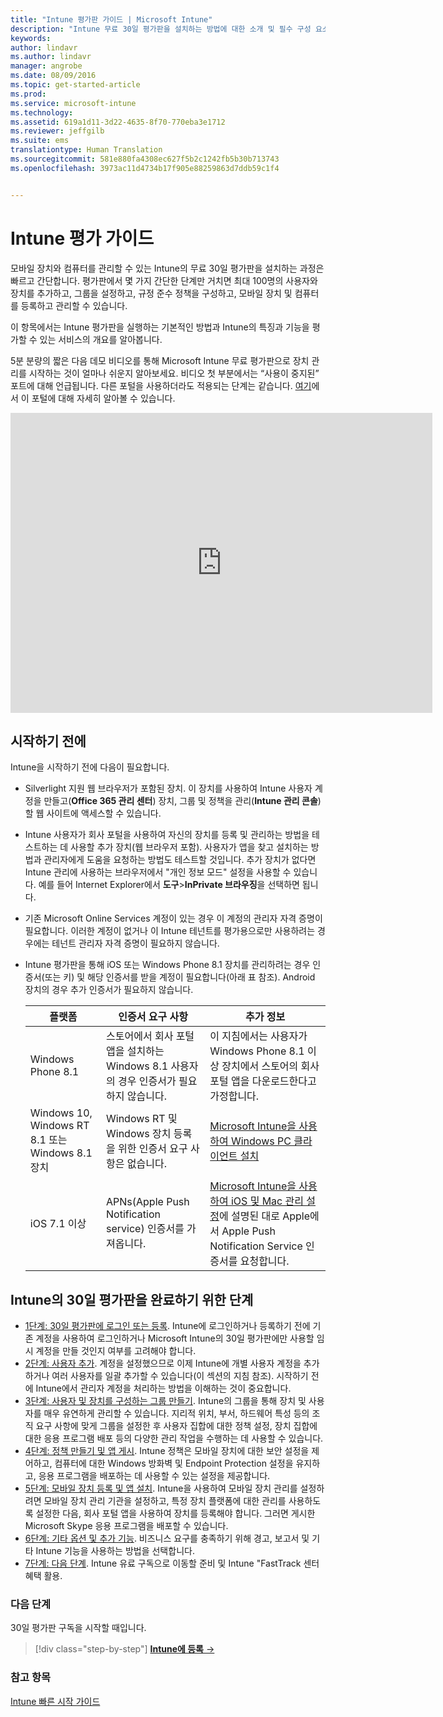 ```yaml
---
title: "Intune 평가판 가이드 | Microsoft Intune"
description: "Intune 무료 30일 평가판을 설치하는 방법에 대한 소개 및 필수 구성 요소"
keywords: 
author: lindavr
ms.author: lindavr
manager: angrobe
ms.date: 08/09/2016
ms.topic: get-started-article
ms.prod: 
ms.service: microsoft-intune
ms.technology: 
ms.assetid: 619a1d11-3d22-4635-8f70-770eba3e1712
ms.reviewer: jeffgilb
ms.suite: ems
translationtype: Human Translation
ms.sourcegitcommit: 581e880fa4308ec627f5b2c1242fb5b30b713743
ms.openlocfilehash: 3973ac11d4734b17f905e88259863d7ddb59c1f4


---
```


# Intune 평가 가이드
모바일 장치와 컴퓨터를 관리할 수 있는 Intune의 무료 30일 평가판을 설치하는 과정은 빠르고 간단합니다. 평가판에서 몇 가지 간단한 단계만 거치면 최대 100명의 사용자와 장치를 추가하고, 그룹을 설정하고, 규정 준수 정책을 구성하고, 모바일 장치 및 컴퓨터를 등록하고 관리할 수 있습니다.

이 항목에서는 Intune 평가판을 실행하는 기본적인 방법과 Intune의 특징과 기능을 평가할 수 있는 서비스의 개요를 알아봅니다.

5분 분량의 짧은 다음 데모 비디오를 통해 Microsoft Intune 무료 평가판으로 장치 관리를 시작하는 것이 얼마나 쉬운지 알아보세요. 비디오 첫 부분에서는 “사용이 중지된” 포트에 대해 언급됩니다. 다른 포털을 사용하더라도 적용되는 단계는 같습니다. [여기](https://docs.microsoft.com/intune/deploy-use/account-portal-merged-with-Office-365)에서 이 포털에 대해 자세히 알아볼 수 있습니다.

<iframe width="675" height="480" src="https://www.youtube.com/embed/ltcZvm4VOFU" frameborder="0" allowfullscreen></iframe>

## 시작하기 전에
Intune을 시작하기 전에 다음이 필요합니다.

-   Silverlight 지원 웹 브라우저가 포함된 장치. 이 장치를 사용하여 Intune 사용자 계정을 만들고(**Office 365 관리 센터**) 장치, 그룹 및 정책을 관리(**Intune 관리 콘솔**)할 웹 사이트에 액세스할 수 있습니다.

-   Intune 사용자가 회사 포털을 사용하여 자신의 장치를 등록 및 관리하는 방법을 테스트하는 데 사용할 추가 장치(웹 브라우저 포함). 사용자가 앱을 찾고 설치하는 방법과 관리자에게 도움을 요청하는 방법도 테스트할 것입니다. 추가 장치가 없다면 Intune 관리에 사용하는 브라우저에서 "개인 정보 모드" 설정을 사용할 수 있습니다. 예를 들어 Internet Explorer에서 **도구**&gt;**InPrivate 브라우징**을 선택하면 됩니다.

-   기존 Microsoft Online Services 계정이 있는 경우 이 계정의 관리자 자격 증명이 필요합니다. 이러한 계정이 없거나 이 Intune 테넌트를 평가용으로만 사용하려는 경우에는 테넌트 관리자 자격 증명이 필요하지 않습니다.

-   Intune 평가판을 통해 iOS 또는 Windows Phone 8.1 장치를 관리하려는 경우 인증서(또는 키) 및 해당 인증서를 받을 계정이 필요합니다(아래 표 참조). Android 장치의 경우 추가 인증서가 필요하지 않습니다.

    |플랫폼|인증서 요구 사항|추가 정보|
    |------------|----------------------------|--------------------|
    |Windows Phone 8.1 |스토어에서 회사 포털 앱을 설치하는 Windows 8.1 사용자의 경우 인증서가 필요하지 않습니다. |이 지침에서는 사용자가 Windows Phone 8.1 이상 장치에서 스토어의 회사 포털 앱을 다운로드한다고 가정합니다. |
    |Windows 10, Windows RT 8.1 또는 Windows 8.1 장치|Windows RT 및 Windows 장치 등록을 위한 인증서 요구 사항은 없습니다.|[Microsoft Intune을 사용하여 Windows PC 클라이언트 설치](/Intune/Deploy-Use/install-the-windows-pc-client-with-microsoft-intune)|
    |iOS 7.1 이상|APNs(Apple Push Notification service) 인증서를 가져옵니다.|[Microsoft Intune을 사용하여 iOS 및 Mac 관리 설정](/Intune/Deploy-Use/set-up-ios-and-mac-management-with-microsoft-intune)에 설명된 대로 Apple에서 Apple Push Notification Service 인증서를 요청합니다.|

## Intune의 30일 평가판을 완료하기 위한 단계
- [1단계: 30일 평가판에 로그인 또는 등록](get-started-with-a-30-day-trial-of-microsoft-intune-step-1.md). Intune에 로그인하거나 등록하기 전에 기존 계정을 사용하여 로그인하거나 Microsoft Intune의 30일 평가판에만 사용할 임시 계정을 만들 것인지 여부를 고려해야 합니다.
- [2단계: 사용자 추가](get-started-with-a-30-day-trial-of-microsoft-intune-step-2.md). 계정을 설정했으므로 이제 Intune에 개별 사용자 계정을 추가하거나 여러 사용자를 일괄 추가할 수 있습니다(이 섹션의 지침 참조). 시작하기 전에 Intune에서 관리자 계정을 처리하는 방법을 이해하는 것이 중요합니다.
- [3단계: 사용자 및 장치를 구성하는 그룹 만들기](get-started-with-a-30-day-trial-of-microsoft-intune-step-3.md). Intune의 그룹을 통해 장치 및 사용자를 매우 유연하게 관리할 수 있습니다. 지리적 위치, 부서, 하드웨어 특성 등의 조직 요구 사항에 맞게 그룹을 설정한 후 사용자 집합에 대한 정책 설정, 장치 집합에 대한 응용 프로그램 배포 등의 다양한 관리 작업을 수행하는 데 사용할 수 있습니다.
- [4단계: 정책 만들기 및 앱 게시](get-started-with-a-30-day-trial-of-microsoft-intune-step-4.md). Intune 정책은 모바일 장치에 대한 보안 설정을 제어하고, 컴퓨터에 대한 Windows 방화벽 및 Endpoint Protection 설정을 유지하고, 응용 프로그램을 배포하는 데 사용할 수 있는 설정을 제공합니다.
- [5단계: 모바일 장치 등록 및 앱 설치](get-started-with-a-30-day-trial-of-microsoft-intune-step-5.md). Intune을 사용하여 모바일 장치 관리를 설정하려면 모바일 장치 관리 기관을 설정하고, 특정 장치 플랫폼에 대한 관리를 사용하도록 설정한 다음, 회사 포털 앱을 사용하여 장치를 등록해야 합니다. 그러면 게시한 Microsoft Skype 응용 프로그램을 배포할 수 있습니다.
- [6단계: 기타 옵션 및 추가 기능](get-started-with-a-30-day-trial-of-microsoft-intune-step-6.md). 비즈니스 요구를 충족하기 위해 경고, 보고서 및 기타 Intune 기능을 사용하는 방법을 선택합니다.
- [7단계: 다음 단계](get-started-with-a-30-day-trial-of-microsoft-intune-step-7.md). Intune 유료 구독으로 이동할 준비 및 Intune "FastTrack 센터 혜택 활용.


### 다음 단계
30일 평가판 구독을 시작할 때입니다.

>[!div class="step-by-step"]
[**Intune에 등록** &rarr;](.\get-started-with-a-30-day-trial-of-microsoft-intune-step-1.md)

### 참고 항목
[Intune 빠른 시작 가이드](/intune/get-started/start-with-a-paid-subscription-to-microsoft-intune)



<!--HONumber=Oct16_HO2-->


